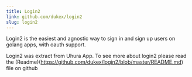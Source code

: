 ```yaml
---
title: Login2
link: github.com/dukex/login2
slug: login2
---
```


Login2 is the easiest and agnostic way to sign in and sign up users on golang apps, with oauth support.

Login2 was extract from Uhura App. To see more about login2 please read the (Readme)(https://github.com/dukex/login2/blob/master/README.md) file on github

